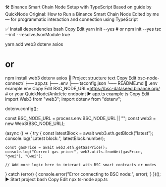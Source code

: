 🛠 Binance Smart Chain Node Setup with TypeScript
Based on guide by QuickNode
Original: How to Run a Binance Smart Chain Node
Edited by me — for programmatic interaction and connection using TypeScript

✅ Install dependencies
bash
Copy
Edit
yarn init --yes  # or npm init --yes
tsc --init --resolveJsonModule true

yarn add web3 dotenv axios
# or
npm install web3 dotenv axios
📂 Project structure
text
Copy
Edit
bsc-node-connect/
├── app.ts
├── .env
├── tsconfig.json
└── README.md
🔐 .env example
env
Copy
Edit
BSC_NODE_URL=https://bsc-dataseed.binance.org/  # or your QuickNode/Ankr/etc endpoint
▶️ app.ts example
ts
Copy
Edit
import Web3 from "web3";
import dotenv from "dotenv";

dotenv.config();

const BSC_NODE_URL = process.env.BSC_NODE_URL || "";
const web3 = new Web3(BSC_NODE_URL);

(async () => {
  try {
    const latestBlock = await web3.eth.getBlock("latest");
    console.log("Latest block:", latestBlock.number);

    const gasPrice = await web3.eth.getGasPrice();
    console.log("Current gas price:", web3.utils.fromWei(gasPrice, "gwei"), "Gwei");

    // Add more logic here to interact with BSC smart contracts or nodes
  } catch (error) {
    console.error("Error connecting to BSC node:", error);
  }
})();
▶️ Start project
bash
Copy
Edit
npx ts-node app.ts
